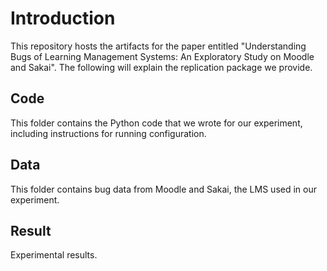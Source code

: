 # Introduction  
This repository hosts the artifacts for the paper entitled "Understanding Bugs of Learning Management Systems: An
Exploratory Study on Moodle and Sakai". The following will explain the replication package we provide.  

## Code  
This folder contains the Python code that we wrote for our experiment, including instructions for running configuration.  

## Data  
This folder contains bug data from Moodle and Sakai, the LMS used in our experiment.  

## Result  
Experimental results.
